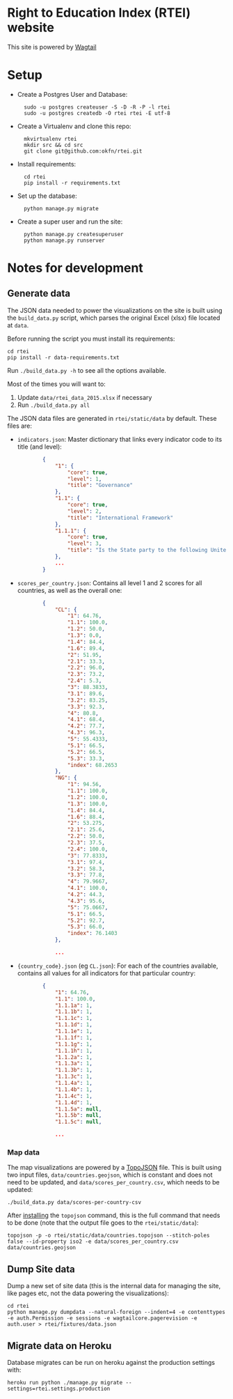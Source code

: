 # Right to Education Index (RTEI) website

This site is powered by [Wagtail](https://wagtail.io)


# Setup

* Create a Postgres User and Database:

        sudo -u postgres createuser -S -D -R -P -l rtei
        sudo -u postgres createdb -O rtei rtei -E utf-8

* Create a Virtualenv and clone this repo:

        mkvirtualenv rtei
        mkdir src && cd src
        git clone git@github.com:okfn/rtei.git

* Install requirements:

        cd rtei
        pip install -r requirements.txt

* Set up the database:

        python manage.py migrate

* Create a super user and run the site:

        python manage.py createsuperuser
        python manage.py runserver


# Notes for development

## Generate data

The JSON data needed to power the visualizations on the site is built using the `build_data.py` script, which parses the original Excel (xlsx) file located at `data`.

Before running the script you must install its requirements:

    cd rtei
    pip install -r data-requirements.txt

Run `./build_data.py -h` to see all the options available.

Most of the times you will want to:

1. Update `data/rtei_data_2015.xlsx` if necessary
2. Run `./build_data.py all`

The JSON data files are generated in `rtei/static/data` by default. These files are:

* `indicators.json`: Master dictionary that links every indicator code to its title (and level):

    ```json
            {
                "1": {
                    "core": true,
                    "level": 1,
                    "title": "Governance"
                },
                "1.1": {
                    "core": true,
                    "level": 2,
                    "title": "International Framework"
                },
                "1.1.1": {
                    "core": true,
                    "level": 3,
                    "title": "Is the State party to the following United Nations treaties?"
                },
                ...
            }
    ```


* `scores_per_country.json`: Contains all level 1 and 2 scores for all countries, as well as the overall one:


    ```json
            {
                "CL": {
                    "1": 64.76,
                    "1.1": 100.0,
                    "1.2": 50.0,
                    "1.3": 0.0,
                    "1.4": 84.4,
                    "1.6": 89.4,
                    "2": 51.95,
                    "2.1": 33.3,
                    "2.2": 96.0,
                    "2.3": 73.2,
                    "2.4": 5.3,
                    "3": 88.3833,
                    "3.1": 89.6,
                    "3.2": 83.25,
                    "3.3": 92.3,
                    "4": 80.8,
                    "4.1": 68.4,
                    "4.2": 77.7,
                    "4.3": 96.3,
                    "5": 55.4333,
                    "5.1": 66.5,
                    "5.2": 66.5,
                    "5.3": 33.3,
                    "index": 68.2653
                },
                "NG": {
                    "1": 94.56,
                    "1.1": 100.0,
                    "1.2": 100.0,
                    "1.3": 100.0,
                    "1.4": 84.4,
                    "1.6": 88.4,
                    "2": 53.275,
                    "2.1": 25.6,
                    "2.2": 50.0,
                    "2.3": 37.5,
                    "2.4": 100.0,
                    "3": 77.8333,
                    "3.1": 97.4,
                    "3.2": 58.3,
                    "3.3": 77.8,
                    "4": 79.9667,
                    "4.1": 100.0,
                    "4.2": 44.3,
                    "4.3": 95.6,
                    "5": 75.0667,
                    "5.1": 66.5,
                    "5.2": 92.7,
                    "5.3": 66.0,
                    "index": 76.1403
                },

                ...

    ```

* `{country_code}.json` (eg `CL.json`): For each of the countries available, contains all values for all indicators for that particular country:


    ```json
            {
                "1": 64.76,
                "1.1": 100.0,
                "1.1.1a": 1,
                "1.1.1b": 1,
                "1.1.1c": 1,
                "1.1.1d": 1,
                "1.1.1e": 1,
                "1.1.1f": 1,
                "1.1.1g": 1,
                "1.1.1h": 1,
                "1.1.2a": 1,
                "1.1.3a": 1,
                "1.1.3b": 1,
                "1.1.3c": 1,
                "1.1.4a": 1,
                "1.1.4b": 1,
                "1.1.4c": 1,
                "1.1.4d": 1,
                "1.1.5a": null,
                "1.1.5b": null,
                "1.1.5c": null,

                ...
    ```

### Map data

The map visualizations are powered by a [TopoJSON](https://github.com/mbostock/topojson/wiki) file. This is built using two input files, `data/countries.geojson`, which is constant and does not need to be updated, and `data/scores_per_country.csv`, which needs to be updated:

    ./build_data.py data/scores-per-country-csv

After [installing](https://github.com/mbostock/topojson/wiki/Installation) the `topojson` command, this is the full command that needs to be done (note that the output file goes to the `rtei/static/data`):

    topojson -p -o rtei/static/data/countries.topojson --stitch-poles false --id-property iso2 -e data/scores_per_country.csv data/countries.geojson


## Dump Site data

Dump a new set of site data (this is the internal data for managing the site, like pages etc, not the data powering the visualizations):

    cd rtei
    python manage.py dumpdata --natural-foreign --indent=4 -e contenttypes -e auth.Permission -e sessions -e wagtailcore.pagerevision -e auth.user > rtei/fixtures/data.json


## Migrate data on Heroku

Database migrates can be run on heroku against the production settings with:

    heroku run python ./manage.py migrate --settings=rtei.settings.production
